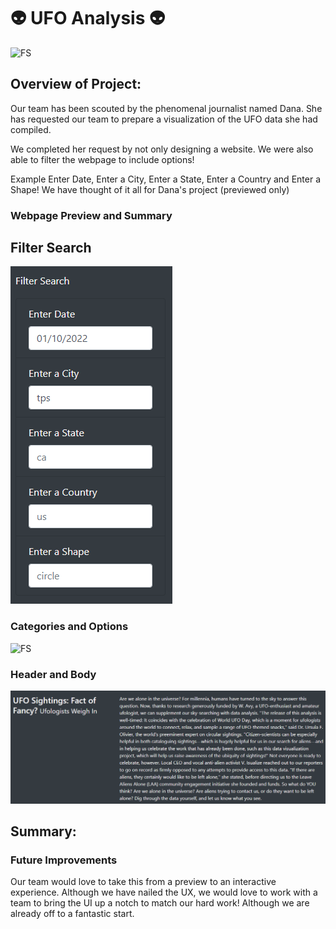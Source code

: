 # 👽 UFO Analysis 👽

![FS](https://media3.giphy.com/media/xT5LMUnO4g3yiRNuNy/giphy.gif?cid=ecf05e47ohs3te0v8pfqt1o3n0vlj4p1z2gh8yjyc7jo2jgq&rid=giphy.gif&ct=g)

## Overview of Project:
Our team has been scouted by the phenomenal journalist named Dana. She has requested our team to prepare a visualization of the UFO data she had compiled.

We completed her request by not only designing a website. We were also able to filter the webpage to include options!

Example Enter Date, Enter a City, Enter a State, Enter a Country and Enter a Shape! We have thought of it all for Dana's project (previewed only) 

### Webpage Preview and Summary ### 
##  Filter Search  ###  
![FS](https://github.com/Ev9784/UFO-Analysis/blob/master/Images/1.PNG?raw=true)

### Categories and Options ### 
![FS](![image](github.com/Ev9784/UFO-Analysis/blob/master/Images/2.png?raw=true)
)
###  Header and Body ### 
![FS](https://github.com/Ev9784/UFO-Analysis/blob/master/Images/3.png?raw=true)

## Summary:
###  Future Improvements ### 
Our team would love to take this from a preview to an interactive experience. Although we have nailed the UX, we would love to work with a team to bring the UI up a notch to match our hard work! Although we are already off to a fantastic start. 

